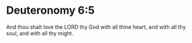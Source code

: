 # Deuteronomy 6:5

And thou shalt love the LORD thy God with all thine heart, and with all thy soul, and with all thy might.